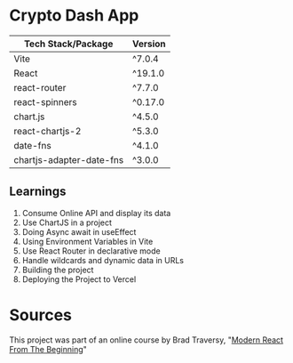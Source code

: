 # Crypto Dash App
<table>
  <thead>
    <tr>
      <th>Tech Stack/Package</th>
      <th>Version</th>
    </tr>
  </thead>
  <tbody>
    <tr>
      <td>Vite</td>
      <td>^7.0.4</td>
    </tr>
    <tr>
      <td>React</td>
      <td>^19.1.0</td>
    </tr>
    <tr>
      <td>react-router</td>
      <td>^7.7.0</td>
    </tr>
    <tr>
      <td>react-spinners</td>
      <td>^0.17.0</td>
    </tr>
    <tr>
      <td>chart.js</td>
      <td>^4.5.0</td>
    </tr>
    <tr>
      <td>react-chartjs-2</td>
      <td>^5.3.0</td>
    </tr>
    <tr>
      <td>date-fns</td>
      <td>^4.1.0</td>
    </tr>
    <tr>
      <td>chartjs-adapter-date-fns</td>
      <td>^3.0.0</td>
    </tr>
  </tbody>
</table>

## Learnings
1. Consume Online API and display its data
2. Use ChartJS in a project
3. Doing Async await in useEffect
4. Using Environment Variables in Vite
5. Use React Router in declarative mode
6. Handle wildcards and dynamic data in URLs
7. Building the project
8. Deploying the Project to Vercel

# Sources
This project was part of an online course by Brad Traversy, "<a href="https://www.udemy.com/course/modern-react-from-the-beginning" target="_blank">Modern React From The Beginning</a>"